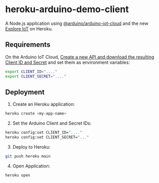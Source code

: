 # heroku-arduino-demo-client

A Node.js application using [@arduino/arduino-iot-cloud](https://www.npmjs.com/package/@arduino/arduino-iot-client) and the new [Explore IoT](https://explore-iot.arduino.cc/) on Heroku.

## Requirements

On the Arduino IoT Cloud, [Create a new API and download the resulting Client ID and Secret](https://create.arduino.cc/iot/things) and set them as environment variables:

```sh
export CLIENT_ID="...."
export CLIENT_SECRET="...."
```

## Deployment

1. Create an Heroku application:

``` sh
heroku create <my-app-name>
```

2. Set the Arduino Client and Secret IDs:

``` sh
heroku config:set CLIENT_ID="...."
heroku config:set CLIENT_SECRET="..."
```

3. Deploy to Heroku:

``` sh
git push heroku main
```

4. Open Application:

``` sh
heroku open
```
